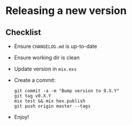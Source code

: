 # Releasing a new version

## Checklist

* Ensure `CHANGELOG.md` is up-to-date
* Ensure working dir is clean
* Update version in `mix.exs`
* Create a commit:

      git commit -a -m "Bump version to 0.X.Y"
      git tag v0.X.Y
      mix test && mix hex.publish
      git push origin master --tags

* Enjoy!
